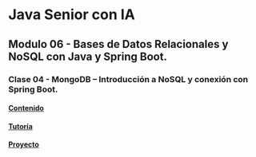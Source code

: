 # Java Senior con IA
## Modulo 06 - Bases de Datos Relacionales y NoSQL con Java y Spring Boot.
### Clase 04 - MongoDB – Introducción a NoSQL y conexión con Spring Boot.

#### [Contenido](1-contenido.md)


#### [Tutoría](2-tutoria.md)


#### [Proyecto](3-proyecto.md)

